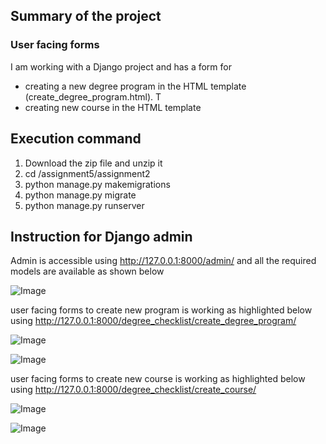 ## Summary of the project

### User facing forms

I am working with a Django project and has a form for 
- creating a new degree program in the HTML template (create_degree_program.html). T
- creating new course in the HTML template 


## Execution command

1. Download the zip file and unzip it
2. cd /assignment5/assignment2
3. python manage.py makemigrations
4. python manage.py migrate
5. python manage.py runserver

## Instruction for Django admin 
Admin is accessible using http://127.0.0.1:8000/admin/ and all the required models are available as shown below

![Image](https://github.com/vigneshkennady/CIDM6325-assignments/blob/main/assignment3/assignment2/images/Screenshot%202023-11-17%20at%209.57.56%E2%80%AFPM.png)

user facing forms to create new program is working as highlighted below using http://127.0.0.1:8000/degree_checklist/create_degree_program/

![Image](https://github.com/vigneshkennady/CIDM6325-assignments/blob/main/assignment3/assignment2/images/Screenshot%202023-11-17%20at%209.57.56%E2%80%AFPM.png)

![Image](https://github.com/vigneshkennady/CIDM6325-assignments/blob/main/assignment3/assignment2/images/Screenshot%202023-11-17%20at%209.57.56%E2%80%AFPM.png)

user facing forms to create new course is working as highlighted below using http://127.0.0.1:8000/degree_checklist/create_course/

![Image](https://github.com/vigneshkennady/CIDM6325-assignments/blob/main/assignment3/assignment2/images/Screenshot%202023-11-17%20at%209.57.56%E2%80%AFPM.png)

![Image](https://github.com/vigneshkennady/CIDM6325-assignments/blob/main/assignment3/assignment2/images/Screenshot%202023-11-17%20at%209.57.56%E2%80%AFPM.png)
